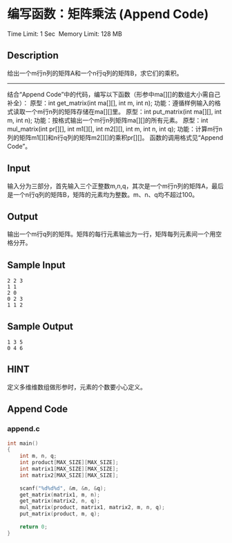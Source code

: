 # 编写函数：矩阵乘法 (Append Code)
Time Limit: 1 Sec  Memory Limit: 128 MB


## Description

给出一个m行n列的矩阵A和一个n行q列的矩阵B，求它们的乘积。

-----------------------------------------------------------------------------
结合“Append Code”中的代码，编写以下函数（形参中ma[][]的数组大小需自己补全）：
原型：int get_matrix(int ma[][], int m, int n);
功能：遵循样例输入的格式读取一个m行n列的矩阵存储在ma[][]里。
原型：int put_matrix(int ma[][], int m, int n);
功能：按格式输出一个m行n列矩阵ma[][]的所有元素。
原型：int mul_matrix(int pr[][], int m1[][], int m2[][], int m, int n, int q);
功能：计算m行n列的矩阵m1[][]和n行q列的矩阵m2[][]的乘积pr[][]。
函数的调用格式见“Append Code”。


## Input
输入分为三部分，首先输入三个正整数m,n,q，其次是一个m行n列的矩阵A，最后是一个n行q列的矩阵B，矩阵的元素均为整数。m、n、q均不超过100。

## Output
输出一个m行q列的矩阵。矩阵的每行元素输出为一行，矩阵每列元素间一个用空格分开。

## Sample Input
```
2 2 3
1 1
2 0
0 2 3
1 1 2

```
## Sample Output
```
1 3 5
0 4 6

```

## HINT
定义多维维数组做形参时，元素的个数要小心定义。

## Append Code
### append.c
```c
int main()
{
    int m, n, q;
    int product[MAX_SIZE][MAX_SIZE];
    int matrix1[MAX_SIZE][MAX_SIZE];
    int matrix2[MAX_SIZE][MAX_SIZE];
 
    scanf("%d%d%d", &m, &n, &q);
    get_matrix(matrix1, m, n);
    get_matrix(matrix2, n, q);
    mul_matrix(product, matrix1, matrix2, m, n, q);
    put_matrix(product, m, q);
 
    return 0;
}
```

